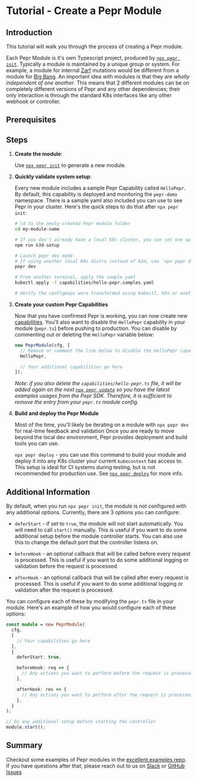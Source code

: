 # Tutorial - Create a Pepr Module

## Introduction

This tutorial will walk you through the process of creating a Pepr module.

Each Pepr Module is it's own Typescript project, produced by [`npx pepr init`](../030_user-guide/010_pepr-cli.md#pepr-init). Typically a module is maintained by a unique group or system. For example, a module for internal [Zarf](https://zarf.dev/) mutations would be different from a module for [Big Bang](https://p1.dso.mil/products/big-bang). An important idea with modules is that they are _wholly independent of one another_. This means that 2 different modules can be on completely different versions of Pepr and any other dependencies; their only interaction is through the standard K8s interfaces like any other webhook or controller.

## Prerequisites

## Steps

1. **Create the module**:

   Use [`npx pepr init`](../030_user-guide/010_pepr-cli.md#pepr-init) to generate a new module.

1. **Quickly validate system setup**:

   Every new module includes a sample Pepr Capability called `HelloPepr`. By default,
   this capability is deployed and monitoring the `pepr-demo` namespace. There is a sample
   yaml also included you can use to see Pepr in your cluster. Here's the quick steps to do
   that after `npx pepr init`:

   ```bash
   # cd to the newly-created Pepr module folder
   cd my-module-name

   # If you don't already have a local K8s cluster, you can set one up with k3d
   npm run k3d-setup

   # Launch pepr dev mode
   # If using another local K8s distro instead of k3d, use `npx pepr dev --host host.docker.internal`
   pepr dev

   # From another terminal, apply the sample yaml
   kubectl apply -f capabilities/hello-pepr.samples.yaml

   # Verify the configmaps were transformed using kubectl, k9s or another tool
   ```

1. **Create your custom Pepr Capabilities**

   Now that you have confirmed Pepr is working, you can now create new [capabilities](../030_user-guide/040_capabilities.md). You'll also want to disable the `HelloPepr` capability in your module (`pepr.ts`) before pushing to production. You can disable by commenting out or deleting the `HelloPepr` variable below:

   ```typescript
   new PeprModule(cfg, [
     // Remove or comment the line below to disable the HelloPepr capability
     HelloPepr,

     // Your additional capabilities go here
   ]);
   ```

   _Note: if you also delete the `capabilities/hello-pepr.ts` file, it will be added again on the next [`npx pepr update`](../030_user-guide/010_pepr-cli.md#pepr-update) so you have the latest examples usages from the Pepr SDK. Therefore, it is sufficient to remove the entry from your `pepr.ts` module
   config._

1. **Build and deploy the Pepr Module**

   Most of the time, you'll likely be iterating on a module with `npx pepr dev` for real-time feedback and validation Once you are ready to move beyond the local dev environment, Pepr provides deployment and build tools you can use.

   `npx pepr deploy` - you can use this command to build your module and deploy it into any K8s cluster your current `kubecontext` has access to. This setup is ideal for CI systems during testing, but is not recommended for production use. See [`npx pepr deploy`](../030_user-guide/010_pepr-cli.md#pepr-deploy) for more info.

## Additional Information

By default, when you run `npx pepr init`, the module is not configured with any additional options. Currently, there are 3 options you can configure:

- `deferStart` - if set to `true`, the module will not start automatically. You will need to call `start()` manually. This is useful if you want to do some additional setup before the module controller starts. You can also use this to change the default port that the controller listens on.

- `beforeHook` - an optional callback that will be called before every request is processed. This is useful if you want to do some additional logging or validation before the request is processed.

- `afterHook` - an optional callback that will be called after every request is processed. This is useful if you want to do some additional logging or validation after the request is processed.

You can configure each of these by modifying the `pepr.ts` file in your module. Here's an example of how you would configure each of these options:

```typescript
const module = new PeprModule(
  cfg,
  [
    // Your capabilities go here
  ],
  {
    deferStart: true,

    beforeHook: req => {
      // Any actions you want to perform before the request is processed, including modifying the request.
    },

    afterHook: res => {
      // Any actions you want to perform after the request is processed, including modifying the response.
    },
  }
);

// Do any additional setup before starting the controller
module.start();
```

## Summary

Checkout some examples of Pepr modules in the [excellent examples repo](https://github.com/defenseunicorns/pepr-excellent-examples). If you have questions after that, please reach out to us on [Slack](https://kubernetes.slack.com/archives/C06DGH40UCB) or [GitHub Issues](https://github.com/defenseunicorns/pepr/issues)
